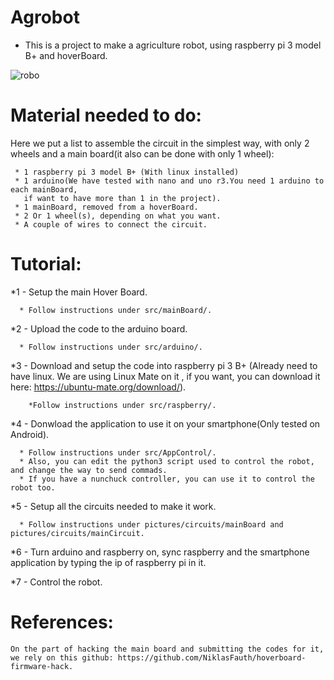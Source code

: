 # Agrobot
  * This is a project to make a agriculture robot, using raspberry pi 3 model B+ and hoverBoard.
  
![robo](https://github.com/CaioslppUO/Agrobot/blob/master/pictures/robot/robo1.jpg)

# Material needed to do:
   
   Here we put a list to assemble the circuit in the simplest way, 
     with only 2 wheels and a main board(it also can be done with only 1 wheel):
     
     * 1 raspberry pi 3 model B+ (With linux installed)
     * 1 arduino(We have tested with nano and uno r3.You need 1 arduino to each mainBoard, 
       if want to have more than 1 in the project).
     * 1 mainBoard, removed from a hoverBoard.
     * 2 Or 1 wheel(s), depending on what you want.
     * A couple of wires to connect the circuit.

# Tutorial:
   
   *1 - Setup the main Hover Board.
   
      * Follow instructions under src/mainBoard/.
      
   *2 - Upload the code to the arduino board.
   
      * Follow instructions under src/arduino/.
   
   *3 - Download and setup the code into raspberry pi 3 B+ (Already need to have linux. We are using Linux Mate on it
        , if you want, you can download it here: https://ubuntu-mate.org/download/).
        
        *Follow instructions under src/raspberry/.
        
   *4 - Donwload the application to use it on your smartphone(Only tested on Android).
   
      * Follow instructions under src/AppControl/.
      * Also, you can edit the python3 script used to control the robot, and change the way to send commads.
      * If you have a nunchuck controller, you can use it to control the robot too.
      
   *5 - Setup all the circuits needed to make it work.
   
      * Follow instructions under pictures/circuits/mainBoard and pictures/circuits/mainCircuit.

   *6 - Turn arduino and raspberry on, sync raspberry and the smartphone application by typing the ip of raspberry pi in it.
   
   *7 - Control the robot.
   
   # References:
   
    On the part of hacking the main board and submitting the codes for it, 
    we rely on this github: https://github.com/NiklasFauth/hoverboard-firmware-hack.
